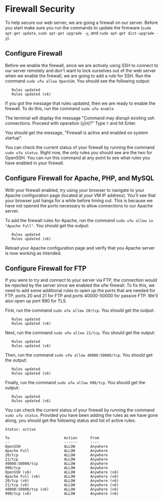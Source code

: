 # Firewall Security

To help secure our web server, we are going a firewall on our server.  Before you start make sure you run the commands to update the firmware (`sudo apt-get update`, `sudo apt-get upgrade -y`, and `sudo apt-get dist-upgrade -y`).

## Configure Firewall

Before we enable the firewall, since we are actively using SSH to connect to our server remotely and don't want to lock ourselves out of the web server when we enable the firewall, we are going to add a rule for SSH.  Run the command `sudo ufw allow OpenSSH`.  You should see the following output:

```shell
   Rules updated
   Rules updated (v6)
```

If you got the message that rules updated, then we are ready to enable the firewall.  To do this, run the command `sudo ufw enable`

The terminal will display the message "Command may disrupt existing ssh connections. Proceed with operation (y|n)?" Type `Y` and hit Enter.

You should get the message, "Firewall is active and enabled on system startup".

You can check the current status of your firewall by running the command `sudo ufw status`.  Right now, the only rules you should see are the two for OpenSSH.  You can run this command at any point to see what rules you have enabled in your firewall.

## Configure Firewall for Apache, PHP, and MySQL

With your firewall enabled, try using your browser to navigate to your Apache configuration page (located at your VM IP address).  You'll see that your browser just hangs for a while before timing out.  This is because we have not opened the ports necessary to allow connections to our Apache server.

To add the firewall rules for Apache, run the command `sudo ufw allow in "Apache Full"`. You should get the output:

```shell
   Rules updated
   Rules updated (v6)
```

Reload your Apache configuration page and verify that you Apache server is now working as intended.

## Configure Firewall for FTP

If you were to try and connect to your server via FTP, the connection would be rejected by the server since we enabled the ufw firewall.  To fix this, we need to add some additional rules to open up the ports that are needed for FTP, ports 20 and 21 for FTP and ports 40000-50000 for passive FTP. We'll also open up port 990 for TLS.

First, run the command `sudo ufw allow 20/tcp`. You should get the output:

```shell
   Rules updated
   Rules updated (v6)
```

Next, run the command `sudo ufw allow 21/tcp`. You should get the output:

```shell
   Rules updated
   Rules updated (v6)
```

Then, run the command `sudo ufw allow 40000:50000/tcp`. You should get the output:

```shell
   Rules updated
   Rules updated (v6)
```

Finally, run the command `sudo ufw allow 990/tcp`. You should get the output:

```shell
   Rules updated
   Rules updated (v6)
```

You can check the current status of your firewall by running the command `sudo ufw status`. Provided you have been adding the rules as we have gone along, you should get the following status and list of active rules:

```shell
Status: active

To                         Action      From
--                         ------      ----
OpenSSH                    ALLOW       Anywhere
Apache Full                ALLOW       Anywhere
20/tcp                     ALLOW       Anywhere
21/tcp                     ALLOW       Anywhere
40000:50000/tcp            ALLOW       Anywhere
990/tcp                    ALLOW       Anywhere
OpenSSH (v6)               ALLOW       Anywhere (v6)
Apache Full (v6)           ALLOW       Anywhere (v6)
20/tcp (v6)                ALLOW       Anywhere (v6)
21/tcp (v6)                ALLOW       Anywhere (v6)
40000:50000/tcp (v6)       ALLOW       Anywhere (v6)
990/tcp (v6)               ALLOW       Anywhere (v6)
```